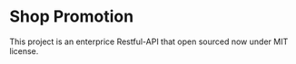 # Shop Promotion

This project is an enterprice Restful-API that open sourced now under MIT license.
